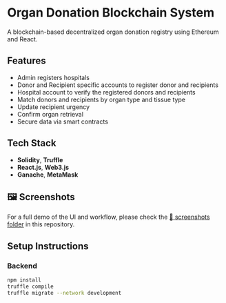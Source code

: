 # Organ Donation Blockchain System

A blockchain-based decentralized organ donation registry using Ethereum and React.

## Features
- Admin registers hospitals  
- Donor and Recipient specific accounts to register donor and recipients  
- Hospital account to verify the registered donors and recipients
- Match donors and recipients by organ type and tissue type  
- Update recipient urgency  
- Confirm organ retrieval  
- Secure data via smart contracts  

## Tech Stack
- **Solidity**, **Truffle**  
- **React.js**, **Web3.js**  
- **Ganache**, **MetaMask**  

## 🖼️ Screenshots

For a full demo of the UI and workflow, please check the [📂 screenshots folder](./screenshots) in this repository.


## Setup Instructions

### Backend

```bash
npm install
truffle compile
truffle migrate --network development
